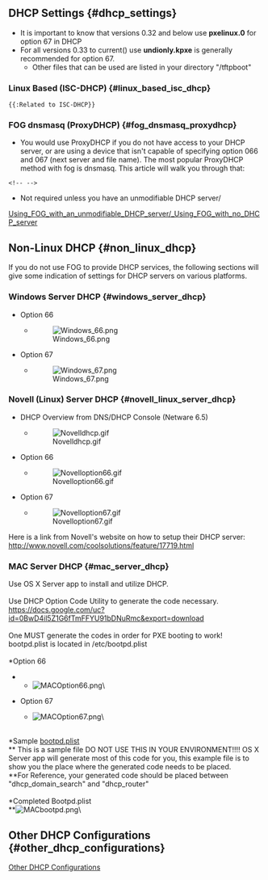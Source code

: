 ## DHCP Settings {#dhcp_settings}

-   It is important to know that versions 0.32 and below use
    **pxelinux.0** for option 67 in DHCP
-   For all versions 0.33 to current() use **undionly.kpxe** is
    generally recommended for option 67.
    -   Other files that can be used are listed in your directory
        \"/tftpboot\"

### Linux Based (ISC-DHCP) {#linux_based_isc_dhcp}

```{=mediawiki}
{{:Related to ISC-DHCP}}
```
### FOG dnsmasq (ProxyDHCP) {#fog_dnsmasq_proxydhcp}

-   You would use ProxyDHCP if you do not have access to your DHCP
    server, or are using a device that isn\'t capable of specifying
    option 066 and 067 (next server and file name). The most popular
    ProxyDHCP method with fog is dnsmasq. This article will walk you
    through that:

```{=html}
<!-- -->
```
-   Not required unless you have an unmodifiable DHCP server/

[Using_FOG_with_an_unmodifiable_DHCP_server/\_Using_FOG_with_no_DHCP_server](Using_FOG_with_an_unmodifiable_DHCP_server/_Using_FOG_with_no_DHCP_server "wikilink")

## Non-Linux DHCP {#non_linux_dhcp}

If you do not use FOG to provide DHCP services, the following sections
will give some indication of settings for DHCP servers on various
platforms.

### Windows Server DHCP {#windows_server_dhcp}

-   Option 66
    -   <figure>
        <img src="Windows_66.png" title="Windows_66.png" />
        <figcaption>Windows_66.png</figcaption>
        </figure>
-   Option 67
    -   <figure>
        <img src="Windows_67.png" title="Windows_67.png" />
        <figcaption>Windows_67.png</figcaption>
        </figure>

### Novell (Linux) Server DHCP {#novell_linux_server_dhcp}

-   DHCP Overview from DNS/DHCP Console (Netware 6.5)
    -   <figure>
        <img src="Novelldhcp.gif" title="Novelldhcp.gif" />
        <figcaption>Novelldhcp.gif</figcaption>
        </figure>
-   Option 66
    -   <figure>
        <img src="Novelloption66.gif" title="Novelloption66.gif" />
        <figcaption>Novelloption66.gif</figcaption>
        </figure>
-   Option 67
    -   <figure>
        <img src="Novelloption67.gif" title="Novelloption67.gif" />
        <figcaption>Novelloption67.gif</figcaption>
        </figure>

Here is a link from Novell\'s website on how to setup their DHCP server:
<http://www.novell.com/coolsolutions/feature/17719.html>

### MAC Server DHCP {#mac_server_dhcp}

Use OS X Server app to install and utilize DHCP.\
\
Use DHCP Option Code Utility to generate the code necessary.\
<https://docs.google.com/uc?id=0BwD4il5Z1G6fTmFFYU91bDNuRmc&export=download>\
\
One MUST generate the codes in order for PXE booting to work!\
bootpd.plist is located in /etc/bootpd.plist\
\
\*Option 66

-   -   ![](MACOption66.png "MACOption66.png")\

-   Option 67
    -   ![](MACOption67.png "MACOption67.png")\

\
\*Sample [bootpd.plist](bootpd.plist "wikilink")\
\*\* This is a sample file DO NOT USE THIS IN YOUR ENVIRONMENT!!!! OS X
Server app will generate most of this code for you, this example file is
to show you the place where the generated code needs to be placed.\
\*\*For Reference, your generated code should be placed between
\"dhcp_domain_search\" and \"dhcp_router\"\
\
\*Completed Bootpd.plist\
\*\*![](MACbootpd.png "MACbootpd.png")\

## Other DHCP Configurations {#other_dhcp_configurations}

[Other DHCP Configurations](Other_DHCP_Configurations "wikilink")
